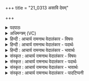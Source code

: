 +++
title = "21_0313 असावि देवम्"

+++
<details><summary>पदपाठः</summary>

अ꣡सा꣢꣯वि। दे꣣व꣢म्। गो꣡ऋजी꣢꣯कम्। गो। ऋ꣣जीकम्। अ꣡न्धः꣢꣯। नि। अ꣣स्मिन्। इ꣡न्द्रः꣢꣯। ज꣣नु꣡षा꣢। ई꣣म्। उवोच। बो꣡धा꣢꣯मसि। त्वा꣣। हर्यश्व। हरि। अश्व। यज्ञैः꣢। बो꣡ध꣢꣯। नः꣣। स्तो꣡म꣢꣯म्। अ꣡न्ध꣢꣯सः। म꣡दे꣢꣯षु। ३१३।
</details>

<details><summary>अधिमन्त्रम् (VC)</summary>

- इन्द्रः
- वसिष्ठो मैत्रावरुणिः
- त्रिष्टुप्
- धैवतः
- ऐन्द्रं काण्डम्
</details>

<details><summary>हिन्दी : आचार्य रामनाथ वेदालंकार - विषयः</summary>

प्रथम मन्त्र में परमेश्वर को श्रद्धारस अर्पण करने का वर्णन है।
</details>

<details><summary>हिन्दी : आचार्य रामनाथ वेदालंकार - पदार्थः</summary>

पदार्थान्वय -  हमारे द्वारा (देवम्) दीप्तियुक्त, तेजस्वी, (गोऋजीकम्) इन्द्रियरूप गौओं की सरलगामिता में हेतुभूत (अन्धः) श्रद्धारस (असावि) अभिषुत कर लिया गया है। (अस्मिन्) इसमें (इन्द्रः) परमेश्वर (जनुषा ईम्) स्वभावतः ही (नि उवोच) अतिशय संबद्ध हो गया है। हे (हर्यश्व) वेगवान् भूमि, चन्द्र, विद्युत् आदि व्याप्त पदार्थों के स्वामी परमात्मन् ! हम (यज्ञैः) योगाभ्यासरूप यज्ञों से (त्वा) आपको (बोधामसि) जानते हैं, आप (अन्धसः) आनन्द रस की (मदेषु) तृप्तियों में (नः) हमें बोध जानिये ॥१॥ इस मन्त्र में इन्द्र तथा उसके स्तोताओं द्वारा परस्पर एक बोधनरूप क्रिया किये जाने का वर्णन होने से अन्योन्य अलङ्कार है। ‘बोधा’ की एक बार आवृत्ति में यमक तथा ‘मन्धो, मन्ध’ में छेकानुप्रास है ॥१॥
</details>

<details><summary>हिन्दी : आचार्य रामनाथ वेदालंकार - भावार्थः</summary>

भावार्थ -  परमेश्वर की उपासना से योगाभ्यासी मनुष्य की इन्द्रियाँ सरल मार्ग पर चलनेवाली हो जाती हैं। इसलिए सबको श्रद्धापूर्वक परमेश्वर की अर्चना करनी चाहिए ॥१॥
</details>

<details><summary>संस्कृत : आचार्य रामनाथ वेदालंकार - विषयः</summary>

वयं परमेश्वराय श्रद्धारसमर्पयाम इत्याह।
</details>

<details><summary>संस्कृत : आचार्य रामनाथ वेदालंकार - पदार्थः</summary>

पदार्थान्वय -  अस्माभिः (देवम्) दीप्तियुक्तम्, तेजस्वि (गोऋजीकम्२) इन्द्रियरूपाणां गवाम् ऋजुमार्गगामित्वे हेतुभूतम् (अन्धः) श्रद्धारसरूपं सोमसलिलम् (असावि) अभिषुतम्। (अस्मिन्) अन्धसि श्रद्धारसे (इन्द्रः) परमेश्वरः (जनुषा ईम्) स्वभावतः खलु (नि उवोच३) नितरां सम्बद्धो जातः। उच समवाये दिवादिः, लिटि रूपम्। हे (हर्यश्व) हरयो वेगवन्तः अश्वाः व्याप्ता भूमिचन्द्रविद्युदादयो यस्य तादृश परमात्मन् ! वयम् (यज्ञैः) योगाभ्यासरूपैः (त्वा) त्वाम् (बोधामसि) जानीमः। बुध अवगमने भ्वादिः, ‘इदन्तो मसि’ अ० ७।१।४६ इति मस इकारागमः। त्वम् (अन्धसः) आनन्दरसस्य (मदेषु) तृप्तिषु (नः) अस्माकम् (स्तोमम्) स्तोत्रम् (बोध) जानीहि। संहितायाम् ‘द्व्यचोऽतस्तिङः’। अ० ६।३।१३५ इति दीर्घः ॥१॥ अत्र इन्द्रस्य तत्स्तोतॄणां च मिथः बोधनरूपैकक्रियाकरणाद् अन्योन्यालङ्कारः४। ‘बोधा’ इत्यस्य सकृदावृत्तौ यमकम्, ‘मन्धो, मन्ध’ इत्यत्र च छेकानुप्रासः ॥१॥
</details>

<details><summary>संस्कृत : आचार्य रामनाथ वेदालंकार - भावार्थः</summary>

भावार्थ -  परमेश्वरोपासनेन योगाभ्यासिनो जनस्येन्द्रियाणि ऋजुमार्गगामीनि संजायन्ते। अतः सर्वैः परमेश्वरो भक्त्याऽर्चनीयः ॥१॥५
</details>

<details><summary>संस्कृत : आचार्य रामनाथ वेदालंकार - पादटिप्पनी</summary>

टिप्पनी -   १. ऋ० ७।२१।१। २. ‘गोऋजीकम्’—गावः इन्द्रियाणि ऋजीकानि सरलानि येन तम् इति ऋ० ६।२३।७ भाष्ये द०। गोविकारैः पयआदिभिर्मिश्रितम्—इति वि०। गोभिः संस्कृतं गव्येन मिश्रितम्—इति भ०, सा०। ३. उवाच उक्तवान्—इति वि०। नि उवोच नितरां सङ्गतो भवति। उच समवाये—इति भ०, सा०। ४. अन्योन्यमुभयोरेकक्रियायाः कारणं मिथः। सा० द० १०।७२ इति तल्लक्षणात्। ५. ऋग्भाष्ये दयानन्दर्षिर्मन्त्रमिमम् ‘विद्वान् किं कुर्या’दिति विषये व्याख्यातवान्।
</details>